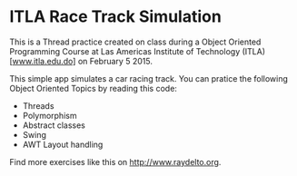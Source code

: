 # ITLA Race Track Simulation

This is a Thread practice created on class during a Object Oriented Programming Course at Las Americas Institute of Technology (ITLA) [www.itla.edu.do] on February 5 2015. 

This simple app simulates a car racing track. You can pratice the following Object Oriented Topics by reading this code:

* Threads
* Polymorphism
* Abstract classes
* Swing
* AWT Layout handling

Find more exercises like this on http://www.raydelto.org.
